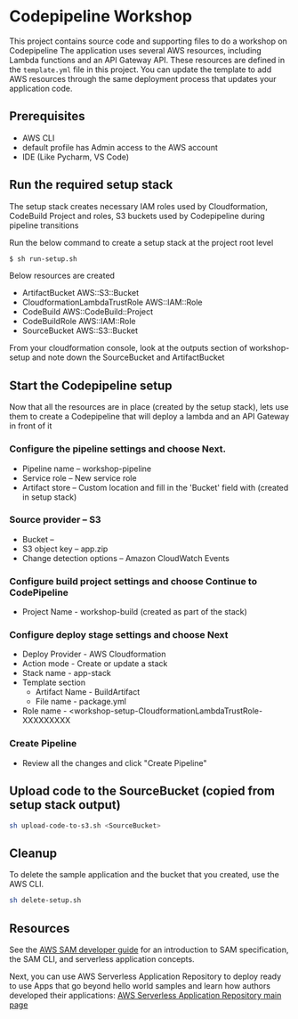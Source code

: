 # Codepipeline Workshop

This project contains source code and supporting files to do a workshop on Codepipeline
The application uses several AWS resources, including Lambda functions and an API Gateway API. These resources are defined in the `template.yml` file in this project. You can update the template to add AWS resources through the same deployment process that updates your application code.


## Prerequisites

* AWS CLI
* default profile has Admin access to the AWS account
* IDE (Like Pycharm, VS Code)

## Run the required setup stack

The setup stack creates necessary IAM roles used by Cloudformation, CodeBuild Project and roles, S3 buckets used by Codepipeline during pipeline transitions

Run the below command to create a setup stack at the project root level
```bash
$ sh run-setup.sh
```

Below resources are created
* ArtifactBucket 					AWS::S3::Bucket
* CloudformationLambdaTrustRole 	AWS::IAM::Role	
* CodeBuild						    AWS::CodeBuild::Project
* CodeBuildRole 					AWS::IAM::Role
* SourceBucket  					AWS::S3::Bucket

From your cloudformation console, look at the outputs section of workshop-setup and note down the 
SourceBucket and ArtifactBucket

## Start the Codepipeline setup

Now that all the resources are in place (created by the setup stack), lets use them to create a Codepipeline that will deploy a lambda and an API Gateway in front of it


### Configure the pipeline settings and choose Next.

* Pipeline name – workshop-pipeline
* Service role – New service role
* Artifact store – Custom location and fill in the 'Bucket' field with <ArtifactBucket> (created in setup stack)

### Source provider – S3

* Bucket  – <SourceBucket>
* S3 object key – app.zip
* Change detection options – Amazon CloudWatch Events

### Configure build project settings and choose Continue to CodePipeline

* Project Name - workshop-build (created as part of the stack)

### Configure deploy stage settings and choose Next

* Deploy Provider - AWS Cloudformation
* Action mode - Create or update a stack
* Stack name - app-stack
* Template section 
    - Artifact Name - BuildArtifact
    - File name - package.yml
* Role name - <workshop-setup-CloudformationLambdaTrustRole-XXXXXXXXX

### Create Pipeline

* Review all the changes and click "Create Pipeline"


## Upload code to the SourceBucket (copied from setup stack output)
```bash
sh upload-code-to-s3.sh <SourceBucket>
```

## Cleanup

To delete the sample application and the bucket that you created, use the AWS CLI.

```bash
sh delete-setup.sh
```

## Resources

See the [AWS SAM developer guide](https://docs.aws.amazon.com/serverless-application-model/latest/developerguide/what-is-sam.html) for an introduction to SAM specification, the SAM CLI, and serverless application concepts.

Next, you can use AWS Serverless Application Repository to deploy ready to use Apps that go beyond hello world samples and learn how authors developed their applications: [AWS Serverless Application Repository main page](https://aws.amazon.com/serverless/serverlessrepo/)
